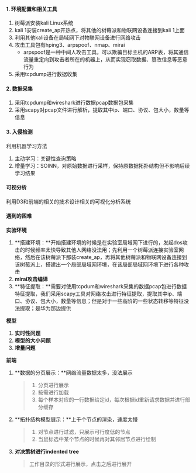 #### 1. 环境配置和相关工具

1. 树莓派安装kali Linux系统
2. kali 1安装create_ap开热点，将其他的树莓派和物联网设备连接到kali 1上面
3. 利用其他kali设备在局域网下对物联网设备进行网络攻击
4. 攻击工具包有hping3、arpspoof、nmap、mirai
   + arpspoof是一种中间人攻击工具，可以欺骗目标主机的ARP表，将其通信流量重定向到攻击者所在的机器上，从而实现窃取数据、篡改信息等恶意行为
5. 采用tcpdump进行数据收集

#### 2. 数据采集

1. 采用tcpdump和wireshark进行数据pcap数据包采集
2. 采用scapy对pcap文件进行解析，提取其中ip、端口、协议、包大小，数量等信息

#### 3. 入侵检测

利用机器学习方法

1. 主动学习：关键性查询策略
2. 增量学习：SOINN，对原始数据进行采样，保持原数据拓扑结构但不影响后续学习结果

#### 可视分析

利用D3和前端的相关的技术设计相关的可视化分析系统



#### 遇到的困难

**实验环境**

1. **搭建环境：**开始搭建环境的时候是在实验室局域网下进行的，发起dos攻击的时候频率太快导致其他人网络没法用；先利用一个树莓派连接实验室网络，然后在该树莓派下那装create_ap，再将其他树莓派和物联网设备连接到该树莓派上，搭建出一个局部局域网环境，在该局部局域网环境下进行各种攻击
2. **mirai攻击编译**
3. **特征提取：**需要对使用tcpdum和wireshark采集的数据pcap包进行数据特征提取，我们采用scapy工具对网络攻击进行特征提取，提取其中ip、端口、协议、包大小，数量等信息；但是对于一些高阶的一些状态转移等特征没法提取；是华为那边提供

**模型**

1. **实时性问题**
2. **模型的大小问题**
3. **增量问题**

**前端**

1. **数据的分页展示：**网络流量数据太多，没法展示

   > 1. 分页进行展示
   > 2. 按需进行加载
   > 3. 每个样本对应的一行数据给定id，每次根据id重新请求数据并进行部分缓存

2. **拓扑结构模型展示：**上千个节点的渲染，速度太慢

   > 1. 对节点进行过滤，只展示可行度低的节点
   > 2. 当鼠标选中某个节点的时候再对其邻居节点进行绘制

3. **对决策树进行indented tree**

   > 工作目录的形式进行展示，点击之后进行展开

   

